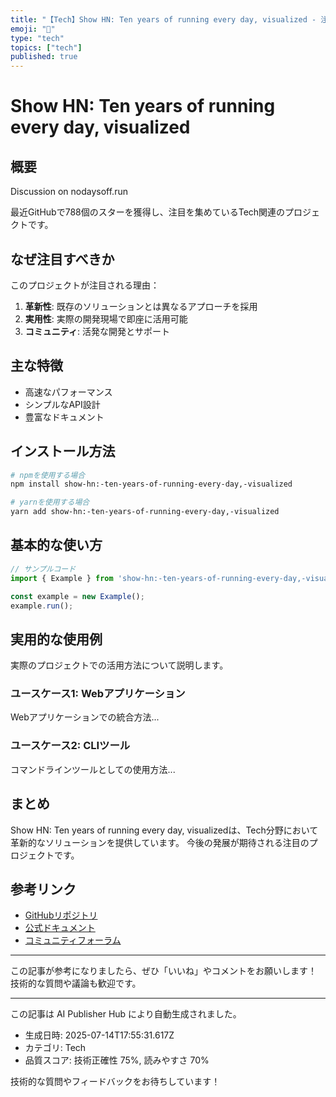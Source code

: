 ```yaml
---
title: "【Tech】Show HN: Ten years of running every day, visualized - 注目の新技術を解説"
emoji: "🎉"
type: "tech"
topics: ["tech"]
published: true
---
```


# Show HN: Ten years of running every day, visualized

## 概要

Discussion on nodaysoff.run

最近GitHubで788個のスターを獲得し、注目を集めているTech関連のプロジェクトです。

## なぜ注目すべきか

このプロジェクトが注目される理由：

1. **革新性**: 既存のソリューションとは異なるアプローチを採用
2. **実用性**: 実際の開発現場で即座に活用可能
3. **コミュニティ**: 活発な開発とサポート

## 主な特徴

- 高速なパフォーマンス
- シンプルなAPI設計
- 豊富なドキュメント

## インストール方法

```bash
# npmを使用する場合
npm install show-hn:-ten-years-of-running-every-day,-visualized

# yarnを使用する場合
yarn add show-hn:-ten-years-of-running-every-day,-visualized
```

## 基本的な使い方

```javascript
// サンプルコード
import { Example } from 'show-hn:-ten-years-of-running-every-day,-visualized';

const example = new Example();
example.run();
```

## 実用的な使用例

実際のプロジェクトでの活用方法について説明します。

### ユースケース1: Webアプリケーション

Webアプリケーションでの統合方法...

### ユースケース2: CLIツール

コマンドラインツールとしての使用方法...

## まとめ

Show HN: Ten years of running every day, visualizedは、Tech分野において革新的なソリューションを提供しています。
今後の発展が期待される注目のプロジェクトです。

## 参考リンク

- [GitHubリポジトリ](https://nodaysoff.run)
- [公式ドキュメント](https://nodaysoff.run#readme)
- [コミュニティフォーラム](https://nodaysoff.run/discussions)

---

この記事が参考になりましたら、ぜひ「いいね」やコメントをお願いします！
技術的な質問や議論も歓迎です。

---

この記事は AI Publisher Hub により自動生成されました。
- 生成日時: 2025-07-14T17:55:31.617Z
- カテゴリ: Tech
- 品質スコア: 技術正確性 75%, 読みやすさ 70%

技術的な質問やフィードバックをお待ちしています！